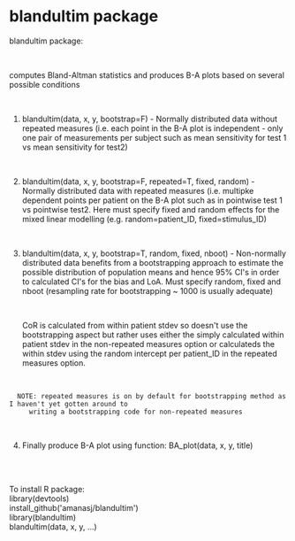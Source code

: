 # blandultim package

blandultim package: 

<br>

computes Bland-Altman statistics and produces B-A plots based on several possible conditions

<br>

1) blandultim(data, x, y, bootstrap=F) - 
   Normally distributed data without repeated measures (i.e. each point in the B-A plot is 
   independent - only one pair of measurements per subject such as mean sensitivity for test 1 
   vs mean sensitivity for test2)

<br>

2) blandultim(data, x, y, bootstrap=F, repeated=T, fixed, random) - 
   Normally distributed data with repeated measures (i.e. multipke dependent points per patient on the 
   B-A plot such as in pointwise test 1 vs pointwise test2. Here must specify fixed and random effects 
   for the mixed linear modelling (e.g. random=patient_ID, fixed=stimulus_ID)

<br>

3) blandultim(data, x, y, bootstrap=T, random, fixed, nboot) - 
   Non-normally distributed data benefits from a bootstrapping approach to estimate the 
   possible distribution of population means and hence 95% CI's in order to calculated CI's 
   for the bias and LoA. Must specify random, fixed and nboot (resampling rate for 
   bootstrapping ~ 1000 is usually adequate)
   
   <br>
   
   CoR is calculated from within patient stdev so doesn't use the bootstrapping aspect but 
   rather uses either the simply calculated within patient stdev in the non-repeated measures 
   option or calculateds the within stdev using the random intercept per patient_ID in the repeated 
   measures option. 

<br>

      NOTE: repeated measures is on by default for bootstrapping method as I haven't yet gotten around to 
         writing a bootstrapping code for non-repeated measures 
         
<br>
         
 4) Finally produce B-A plot using function:   BA_plot(data, x, y, title)


<br><br>


To install R package:  
library(devtools)  
install_github('amanasj/blandultim')  
library(blandultim)  
blandultim(data, x, y, ...)
